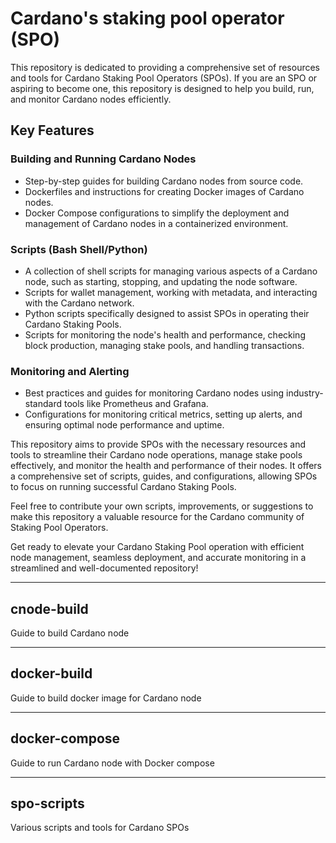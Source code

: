 # Cardano's staking pool operator (SPO)

This repository is dedicated to providing a comprehensive set of resources and tools for Cardano Staking Pool Operators (SPOs). If you are an SPO or aspiring to become one, this repository is designed to help you build, run, and monitor Cardano nodes efficiently.

## Key Features

### Building and Running Cardano Nodes

- Step-by-step guides for building Cardano nodes from source code.
- Dockerfiles and instructions for creating Docker images of Cardano nodes.
- Docker Compose configurations to simplify the deployment and management of Cardano nodes in a containerized environment.

### Scripts (Bash Shell/Python)

- A collection of shell scripts for managing various aspects of a Cardano node, such as starting, stopping, and updating the node software.
- Scripts for wallet management, working with metadata, and interacting with the Cardano network.
- Python scripts specifically designed to assist SPOs in operating their Cardano Staking Pools.
- Scripts for monitoring the node's health and performance, checking block production, managing stake pools, and handling transactions.

### Monitoring and Alerting

- Best practices and guides for monitoring Cardano nodes using industry-standard tools like Prometheus and Grafana.
- Configurations for monitoring critical metrics, setting up alerts, and ensuring optimal node performance and uptime.

This repository aims to provide SPOs with the necessary resources and tools to streamline their Cardano node operations, manage stake pools effectively, and monitor the health and performance of their nodes. It offers a comprehensive set of scripts, guides, and configurations, allowing SPOs to focus on running successful Cardano Staking Pools.

Feel free to contribute your own scripts, improvements, or suggestions to make this repository a valuable resource for the Cardano community of Staking Pool Operators.

Get ready to elevate your Cardano Staking Pool operation with efficient node management, seamless deployment, and accurate monitoring in a streamlined and well-documented repository!

---

## cnode-build

Guide to build Cardano node

---

## docker-build

Guide to build docker image for Cardano node

---

## docker-compose

Guide to run Cardano node with Docker compose

---

## spo-scripts

Various scripts and tools for Cardano SPOs
